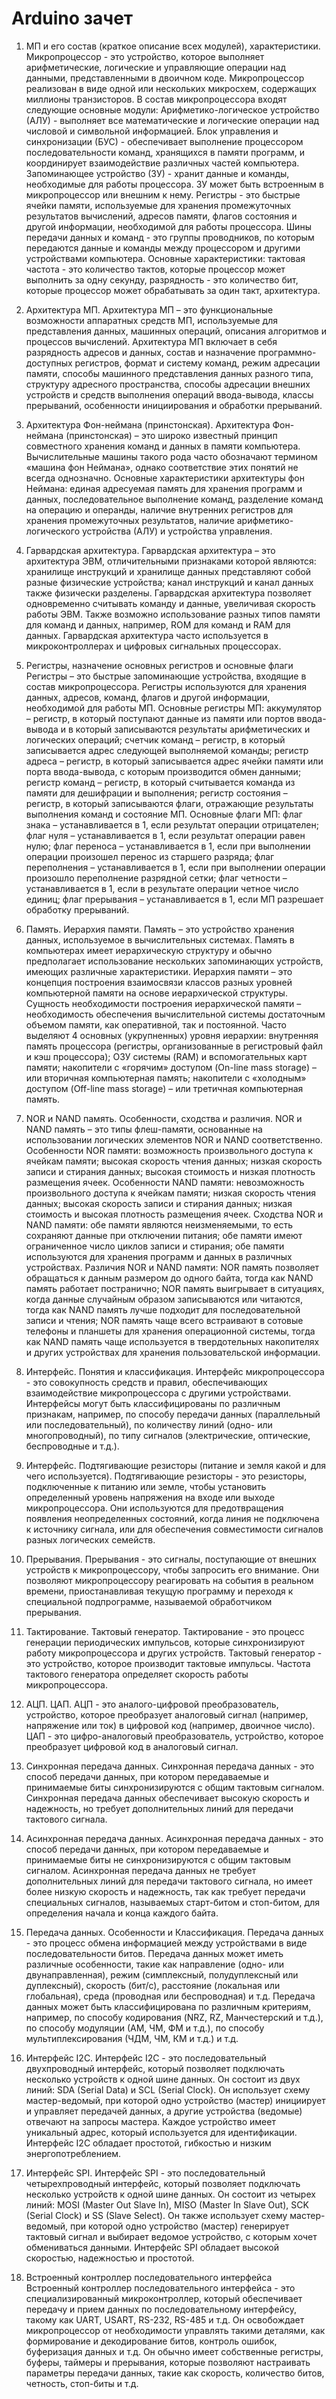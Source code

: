 # Arduino зачет

1. МП и его состав (краткое описание всех модулей), характеристики.
    Микропроцессор - это устройство, которое выполняет арифметические, логические и управляющие операции над данными, представленными в двоичном коде. Микропроцессор реализован в виде одной или нескольких микросхем, содержащих миллионы транзисторов. В состав микропроцессора входят следующие основные модули:
  Арифметико-логическое устройство (АЛУ) - выполняет все математические и логические операции над числовой и символьной информацией.
  Блок управления и синхронизации (БУС) - обеспечивает выполнение процессором последовательности команд, хранящихся в памяти программ, и координирует взаимодействие различных частей компьютера.
  Запоминающее устройство (ЗУ) - хранит данные и команды, необходимые для работы процессора. ЗУ может быть встроенным в микропроцессор или внешним к нему.
  Регистры - это быстрые ячейки памяти, используемые для хранения промежуточных результатов вычислений, адресов памяти, флагов состояния и другой информации, необходимой для работы процессора.
  Шины передачи данных и команд - это группы проводников, по которым передаются данные и команды между процессором и другими устройствами компьютера.
Основные характеристики: тактовая частота - это количество тактов, которые процессор может выполнить за одну секунду, разрядность - это количество бит, которые процессор может обрабатывать за один такт, архитектура.

2. Архитектура МП.
    Архитектура МП – это функциональные возможности аппаратных средств МП, используемые для представления данных, машинных операций, описания алгоритмов и процессов вычислений. Архитектура МП включает в себя разрядность адресов и данных, состав и назначение программно-доступных регистров, формат и систему команд, режим адресации памяти, способы машинного представления данных разного типа, структуру адресного пространства, способы адресации внешних устройств и средств выполнения операций ввода-вывода, классы прерываний, особенности инициирования и обработки прерываний.

3. Архитектура Фон-неймана (принстонская).
  Архитектура Фон-неймана (принстонская) – это широко известный принцип совместного хранения команд и данных в памяти компьютера. Вычислительные машины такого рода часто обозначают термином «машина фон Неймана», однако соответствие этих понятий не всегда однозначно. Основные характеристики архитектуры фон Неймана: единая адресуемая память для хранения программ и данных, последовательное выполнение команд, разделение команд на операцию и операнды, наличие внутренних регистров для хранения промежуточных результатов, наличие арифметико-логического устройства (АЛУ) и устройства управления.

4. Гарвардская архитектура.
    Гарвардская архитектура – это архитектура ЭВМ, отличительными признаками которой являются: хранилище инструкций и хранилище данных представляют собой разные физические устройства; канал инструкций и канал данных также физически разделены. Гарвардская архитектура позволяет одновременно считывать команду и данные, увеличивая скорость работы ЭВМ. Также возможно использование разных типов памяти для команд и данных, например, ROM для команд и RAM для данных. Гарвардская архитектура часто используется в микроконтроллерах и цифровых сигнальных процессорах.

5. Регистры, назначение основных регистров и основные флаги
    Регистры – это быстрые запоминающие устройства, входящие в состав микропроцессора. Регистры используются для хранения данных, адресов, команд, флагов и другой информации, необходимой для работы МП. Основные регистры МП: аккумулятор – регистр, в который поступают данные из памяти или портов ввода-вывода и в который записываются результаты арифметических и логических операций; счетчик команд – регистр, в который записывается адрес следующей выполняемой команды; регистр адреса – регистр, в который записывается адрес ячейки памяти или порта ввода-вывода, с которым производится обмен данными; регистр команд – регистр, в который считывается команда из памяти для дешифрации и выполнения; регистр состояния – регистр, в который записываются флаги, отражающие результаты выполнения команд и состояние МП. Основные флаги МП: флаг знака – устанавливается в 1, если результат операции отрицателен; флаг нуля – устанавливается в 1, если результат операции равен нулю; флаг переноса – устанавливается в 1, если при выполнении операции произошел перенос из старшего разряда; флаг переполнения – устанавливается в 1, если при выполнении операции произошло переполнение разрядной сетки; флаг четности – устанавливается в 1, если в результате операции четное число единиц; флаг прерывания – устанавливается в 1, если МП разрешает обработку прерываний.

6. Память. Иерархия памяти.
    Память – это устройство хранения данных, используемое в вычислительных системах. Память в компьютерах имеет иерархическую структуру и обычно предполагает использование нескольких запоминающих устройств, имеющих различные характеристики. Иерархия памяти – это концепция построения взаимосвязи классов разных уровней компьютерной памяти на основе иерархической структуры. Сущность необходимости построения иерархической памяти – необходимость обеспечения вычислительной системы достаточным объемом памяти, как оперативной, так и постоянной. Часто выделяют 4 основных (укрупненных) уровня иерархии: внутренняя память процессора (регистры, организованные в регистровый файл и кэш процессора); ОЗУ системы (RAM) и вспомогательных карт памяти; накопители с «горячим» доступом (On-line mass storage) – или вторичная компьютерная память; накопители с «холодным» доступом (Off-line mass storage) – или третичная компьютерная память.

7. NOR и NAND память. Особенности, сходства и различия.
    NOR и NAND память – это типы флеш-памяти, основанные на использовании логических элементов NOR и NAND соответственно. Особенности NOR памяти: возможность произвольного доступа к ячейкам памяти; высокая скорость чтения данных; низкая скорость записи и стирания данных; высокая стоимость и низкая плотность размещения ячеек. Особенности NAND памяти: невозможность произвольного доступа к ячейкам памяти; низкая скорость чтения данных; высокая скорость записи и стирания данных; низкая стоимость и высокая плотность размещения ячеек. Сходства NOR и NAND памяти: обе памяти являются неизменяемыми, то есть сохраняют данные при отключении питания; обе памяти имеют ограниченное число циклов записи и стирания; обе памяти используются для хранения программ и данных в различных устройствах. Различия NOR и NAND памяти: NOR память позволяет обращаться к данным размером до одного байта, тогда как NAND память работает постранично; NOR память выигрывает в ситуациях, когда данные случайным образом записываются или читаются, тогда как NAND память лучше подходит для последовательной записи и чтения; NOR память чаще всего встраивают в сотовые телефоны и планшеты для хранения операционной системы, тогда как NAND память чаще используется в твердотельных накопителях и других устройствах для хранения пользовательской информации.

8. Интерфейс. Понятия и классификация.
    Интерфейс микропроцессора - это совокупность средств и правил, обеспечивающих взаимодействие микропроцессора с другими устройствами. Интерфейсы могут быть классифицированы по различным признакам, например, по способу передачи данных (параллельный или последовательный), по количеству линий (одно- или многопроводный), по типу сигналов (электрические, оптические, беспроводные и т.д.).

9. Интерфейс. Подтягивающие резисторы (питание и земля какой и для чего используется).
    Подтягивающие резисторы - это резисторы, подключенные к питанию или земле, чтобы установить определенный уровень напряжения на входе или выходе микропроцессора. Они используются для предотвращения появления неопределенных состояний, когда линия не подключена к источнику сигнала, или для обеспечения совместимости сигналов разных логических семейств.

10. Прерывания.
    Прерывания - это сигналы, поступающие от внешних устройств к микропроцессору, чтобы запросить его внимание. Они позволяют микропроцессору реагировать на события в реальном времени, приостанавливая текущую программу и переходя к специальной подпрограмме, называемой обработчиком прерывания.

11. Тактирование. Тактовый генератор.
    Тактирование - это процесс генерации периодических импульсов, которые синхронизируют работу микропроцессора и других устройств. Тактовый генератор - это устройство, которое производит тактовые импульсы. Частота тактового генератора определяет скорость работы микропроцессора.

12. АЦП. ЦАП.
    АЦП - это аналого-цифровой преобразователь, устройство, которое преобразует аналоговый сигнал (например, напряжение или ток) в цифровой код (например, двоичное число). ЦАП - это цифро-аналоговый преобразователь, устройство, которое преобразует цифровой код в аналоговый сигнал.

13. Синхронная передача данных.
    Синхронная передача данных - это способ передачи данных, при котором передаваемые и принимаемые биты синхронизируются с общим тактовым сигналом. Синхронная передача данных обеспечивает высокую скорость и надежность, но требует дополнительных линий для передачи тактового сигнала.

14. Асинхронная передача данных.
    Асинхронная передача данных - это способ передачи данных, при котором передаваемые и принимаемые биты не синхронизируются с общим тактовым сигналом. Асинхронная передача данных не требует дополнительных линий для передачи тактового сигнала, но имеет более низкую скорость и надежность, так как требует передачи специальных сигналов, называемых старт-битом и стоп-битом, для определения начала и конца каждого байта.

15. Передача данных. Особенности и Классификация.
    Передача данных - это процесс обмена информацией между устройствами в виде последовательности битов. Передача данных может иметь различные особенности, такие как направление (одно- или двунаправленная), режим (симплексный, полудуплексный или дуплексный), скорость (бит/с), расстояние (локальная или глобальная), среда (проводная или беспроводная) и т.д. Передача данных может быть классифицирована по различным критериям, например, по способу кодирования (NRZ, RZ, Манчестерский и т.д.), по способу модуляции (АМ, ЧМ, ФМ и т.д.), по способу мультиплексирования (ЧДМ, ЧМ, КМ и т.д.) и т.д.

16. Интерфейс I2C.
    Интерфейс I2C - это последовательный двухпроводный интерфейс, который позволяет подключать несколько устройств к одной шине данных. Он состоит из двух линий: SDA (Serial Data) и SCL (Serial Clock). Он использует схему мастер-ведомый, при которой одно устройство (мастер) инициирует и управляет передачей данных, а другие устройства (ведомые) отвечают на запросы мастера. Каждое устройство имеет уникальный адрес, который используется для идентификации. Интерфейс I2C обладает простотой, гибкостью и низким энергопотреблением.

17. Интерфейс SPI.
    Интерфейс SPI - это последовательный четырехпроводный интерфейс, который позволяет подключать несколько устройств к одной шине данных. Он состоит из четырех линий: MOSI (Master Out Slave In), MISO (Master In Slave Out), SCK (Serial Clock) и SS (Slave Select). Он также использует схему мастер-ведомый, при которой одно устройство (мастер) генерирует тактовый сигнал и выбирает ведомое устройство, с которым хочет обмениваться данными. Интерфейс SPI обладает высокой скоростью, надежностью и простотой.

18. Встроенный контроллер последовательного интерфейса
    Встроенный контроллер последовательного интерфейса - это специализированный микроконтроллер, который обеспечивает передачу и прием данных по последовательному интерфейсу, такому как UART, USART, RS-232, RS-485 и т.д. Он освобождает микропроцессор от необходимости управлять такими деталями, как формирование и декодирование битов, контроль ошибок, буферизация данных и т.д. Он обычно имеет собственные регистры, буферы, таймеры и прерывания, которые позволяют настраивать параметры передачи данных, такие как скорость, количество битов, четность, стоп-биты и т.д.

